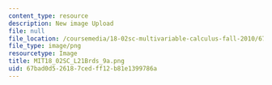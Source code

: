 ```yaml
---
content_type: resource
description: New image Upload
file: null
file_location: /coursemedia/18-02sc-multivariable-calculus-fall-2010/67bad0d526187cedff12b81e1399786a_MIT18_02SC_L21Brds_9a.png
file_type: image/png
resourcetype: Image
title: MIT18_02SC_L21Brds_9a.png
uid: 67bad0d5-2618-7ced-ff12-b81e1399786a
---
```

